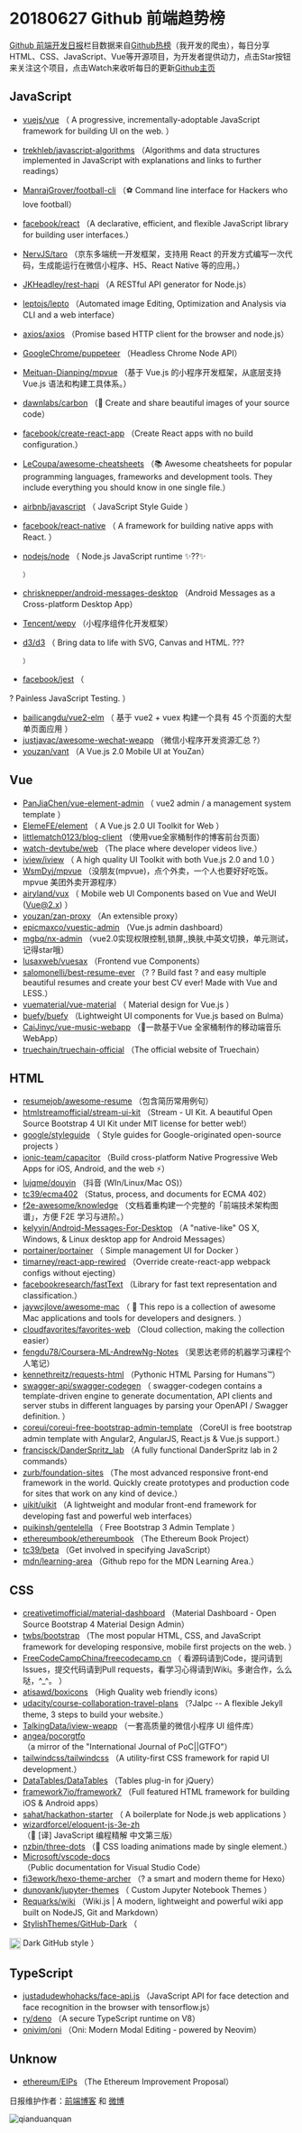 # 20180627 Github 前端趋势榜

[Github 前端开发日报](https://qdkfweb.cn/c/news)栏目数据来自[Github热榜](https://github.qdkfweb.cn/)（我开发的爬虫），每日分享HTML、CSS、JavaScript、Vue等开源项目，为开发者提供动力，点击Star按钮来关注这个项目，点击Watch来收听每日的更新[Github主页](https://github.com/kujian/githubTrending)
## JavaScript

* [vuejs/vue](https://github.com/vuejs/vue) （
        A progressive, incrementally-adoptable JavaScript framework for building UI on the web.
      ）
* [trekhleb/javascript-algorithms](https://github.com/trekhleb/javascript-algorithms) （Algorithms and data structures implemented in JavaScript with explanations and links to further readings）
* [ManrajGrover/football-cli](https://github.com/ManrajGrover/football-cli) （⚽ Command line interface for Hackers who love football）
* [facebook/react](https://github.com/facebook/react) （A declarative, efficient, and flexible JavaScript library for building user interfaces.）
* [NervJS/taro](https://github.com/NervJS/taro) （京东多端统一开发框架，支持用 React 的开发方式编写一次代码，生成能运行在微信小程序、H5、React Native 等的应用。）
* [JKHeadley/rest-hapi](https://github.com/JKHeadley/rest-hapi) （A RESTful API generator for Node.js）
* [leptojs/lepto](https://github.com/leptojs/lepto) （Automated image Editing, Optimization and Analysis via CLI and a web interface）
* [axios/axios](https://github.com/axios/axios) （Promise based HTTP client for the browser and node.js）
* [GoogleChrome/puppeteer](https://github.com/GoogleChrome/puppeteer) （Headless Chrome Node API）
* [Meituan-Dianping/mpvue](https://github.com/Meituan-Dianping/mpvue) （基于 Vue.js 的小程序开发框架，从底层支持 Vue.js 语法和构建工具体系。）
* [dawnlabs/carbon](https://github.com/dawnlabs/carbon) （🎨 Create and share beautiful images of your source code）
* [facebook/create-react-app](https://github.com/facebook/create-react-app) （Create React apps with no build configuration.）
* [LeCoupa/awesome-cheatsheets](https://github.com/LeCoupa/awesome-cheatsheets) （📚 Awesome cheatsheets for popular programming languages, frameworks and development tools. They include everything you should know in one single file.）
* [airbnb/javascript](https://github.com/airbnb/javascript) （
        JavaScript Style Guide
      ）
* [facebook/react-native](https://github.com/facebook/react) （
        A framework for building native apps with React.
      ）
* [nodejs/node](https://github.com/nodejs/node) （
        Node.js JavaScript runtime ✨??✨

      ）
* [chrisknepper/android-messages-desktop](https://github.com/chrisknepper/android-messages-desktop) （Android Messages as a Cross-platform Desktop App）
* [Tencent/wepy](https://github.com/Tencent/wepy) （小程序组件化开发框架）
* [d3/d3](https://github.com/d3/d3) （
        Bring data to life with SVG, Canvas and HTML. ???

      ）
* [facebook/jest](https://github.com/facebook/jest) （
        
? Painless JavaScript Testing.
      ）
* [bailicangdu/vue2-elm](https://github.com/bailicangdu/vue2-elm) （
        基于 vue2 + vuex 构建一个具有 45 个页面的大型单页面应用
      ）
* [justjavac/awesome-wechat-weapp](https://github.com/justjavac/awesome-wechat-weapp) （微信小程序开发资源汇总 ?）
* [youzan/vant](https://github.com/youzan/vant) （A Vue.js 2.0 Mobile UI at YouZan）

## Vue

* [PanJiaChen/vue-element-admin](https://github.com/PanJiaChen/vue-element-admin) （
        vue2 admin / a management system template
      ）
* [ElemeFE/element](https://github.com/ElemeFE/element) （
        A Vue.js 2.0 UI Toolkit for Web
      ）
* [littlematch0123/blog-client](https://github.com/littlematch0123/blog-client) （使用vue全家桶制作的博客前台页面）
* [watch-devtube/web](https://github.com/watch-devtube/web) （The place where developer videos live.）
* [iview/iview](https://github.com/iview/iview) （
        A high quality UI Toolkit with both Vue.js 2.0 and 1.0
      ）
* [WsmDyj/mpvue](https://github.com/WsmDyj/mpvue) （没朋友(mpvue)，点个外卖，一个人也要好好吃饭。 mpvue 美团外卖开源程序）
* [airyland/vux](https://github.com/airyland/vux) （
        Mobile web UI Components based on Vue and WeUI (Vue@2.x)
      ）
* [youzan/zan-proxy](https://github.com/youzan/zan-proxy) （An extensible proxy）
* [epicmaxco/vuestic-admin](https://github.com/epicmaxco/vuestic-admin) （Vue.js admin dashboard）
* [mgbq/nx-admin](https://github.com/mgbq/nx-admin) （vue2.0实现权限控制,锁屏,,换肤,中英文切换，单元测试，记得star哦）
* [lusaxweb/vuesax](https://github.com/lusaxweb/vuesax) （Frontend vue Components）
* [salomonelli/best-resume-ever](https://github.com/salomonelli/best-resume-ever) （? ? Build fast ? and easy multiple beautiful resumes and create your best CV ever! Made with Vue and LESS.）
* [vuematerial/vue-material](https://github.com/vuematerial/vue-material) （
        Material design for Vue.js
      ）
* [buefy/buefy](https://github.com/buefy/buefy) （Lightweight UI components for Vue.js based on Bulma）
* [CaiJinyc/vue-music-webapp](https://github.com/CaiJinyc/vue-music-webapp) （🌈一款基于Vue 全家桶制作的移动端音乐 WebApp）
* [truechain/truechain-official](https://github.com/truechain/truechain-official) （The official website of Truechain）

## HTML

* [resumejob/awesome-resume](https://github.com/resumejob/awesome-resume) （包含简历常用例句）
* [htmlstreamofficial/stream-ui-kit](https://github.com/htmlstreamofficial/stream-ui-kit) （Stream - UI Kit. A beautiful Open Source Bootstrap 4 UI Kit under MIT license for better web!）
* [google/styleguide](https://github.com/google/styleguide) （
        Style guides for Google-originated open-source projects
      ）
* [ionic-team/capacitor](https://github.com/ionic-team/capacitor) （Build cross-platform Native Progressive Web Apps for iOS, Android, and the web ⚡️）
* [lujqme/douyin](https://github.com/lujqme/douyin) （抖音 (WIn/Linux/Mac OS)）
* [tc39/ecma402](https://github.com/tc39/ecma402) （Status, process, and documents for ECMA 402）
* [f2e-awesome/knowledge](https://github.com/f2e-awesome/knowledge) （文档着重构建一个完整的「前端技术架构图谱」，方便 F2E 学习与进阶。）
* [kelyvin/Android-Messages-For-Desktop](https://github.com/kelyvin/Android-Messages-For-Desktop) （A "native-like" OS X, Windows, &amp; Linux desktop app for Android Messages）
* [portainer/portainer](https://github.com/portainer/portainer) （
        Simple management UI for Docker
      ）
* [timarney/react-app-rewired](https://github.com/timarney/react-app-rewired) （Override create-react-app webpack configs without ejecting）
* [facebookresearch/fastText](https://github.com/facebookresearch/fastText) （Library for fast text representation and classification.）
* [jaywcjlove/awesome-mac](https://github.com/jaywcjlove/awesome-mac) （
         This repo is a collection of awesome Mac applications and tools for developers and designers.
      ）
* [cloudfavorites/favorites-web](https://github.com/cloudfavorites/favorites-web) （Cloud collection, making the collection easier）
* [fengdu78/Coursera-ML-AndrewNg-Notes](https://github.com/fengdu78/Coursera-ML-AndrewNg-Notes) （吴恩达老师的机器学习课程个人笔记）
* [kennethreitz/requests-html](https://github.com/kennethreitz/requests-html) （Pythonic HTML Parsing for Humans™）
* [swagger-api/swagger-codegen](https://github.com/swagger-api/swagger-codegen) （
        swagger-codegen contains a template-driven engine to generate documentation, API clients and server stubs in different languages by parsing your OpenAPI / Swagger definition.
      ）
* [coreui/coreui-free-bootstrap-admin-template](https://github.com/coreui/coreui-free-bootstrap-admin-template) （CoreUI is free bootstrap admin template with Angular2, AngularJS, React.js &amp; Vue.js support.）
* [francisck/DanderSpritz_lab](https://github.com/francisck/DanderSpritz_lab) （A fully functional DanderSpritz lab in 2 commands）
* [zurb/foundation-sites](https://github.com/zurb/foundation-sites) （The most advanced responsive front-end framework in the world. Quickly create prototypes and production code for sites that work on any kind of device.）
* [uikit/uikit](https://github.com/uikit/uikit) （A lightweight and modular front-end framework for developing fast and powerful web interfaces）
* [puikinsh/gentelella](https://github.com/puikinsh/gentelella) （
        Free Bootstrap 3 Admin Template
      ）
* [ethereumbook/ethereumbook](https://github.com/ethereumbook/ethereumbook) （The Ethereum Book Project）
* [tc39/beta](https://github.com/tc39/beta) （Get involved in specifying JavaScript）
* [mdn/learning-area](https://github.com/mdn/learning-area) （Github repo for the MDN Learning Area.）

## CSS

* [creativetimofficial/material-dashboard](https://github.com/creativetimofficial/material-dashboard) （Material Dashboard - Open Source Bootstrap 4 Material Design Admin）
* [twbs/bootstrap](https://github.com/twbs/bootstrap) （The most popular HTML, CSS, and JavaScript framework for developing responsive, mobile first projects on the web.
      ）
* [FreeCodeCampChina/freecodecamp.cn](https://github.com/FreeCodeCampChina/freecodecamp.cn) （
        看源码请到Code，提问请到Issues，提交代码请到Pull requests，看学习心得请到Wiki。多谢合作，么么哒，^_^。
      ）
* [atisawd/boxicons](https://github.com/atisawd/boxicons) （High Quality web friendly icons）
* [udacity/course-collaboration-travel-plans](https://github.com/udacity/course-collaboration-travel-plans) （?Jalpc -- A flexible Jekyll theme, 3 steps to build your website.）
* [TalkingData/iview-weapp](https://github.com/TalkingData/iview-weapp) （一套高质量的微信小程序 UI 组件库）
* [angea/pocorgtfo](https://github.com/angea/pocorgtfo) （a mirror of the "International Journal of PoC||GTFO"）
* [tailwindcss/tailwindcss](https://github.com/tailwindcss/tailwindcss) （A utility-first CSS framework for rapid UI development.）
* [DataTables/DataTables](https://github.com/DataTables/DataTables) （Tables plug-in for jQuery）
* [framework7io/framework7](https://github.com/framework7io/framework7) （Full featured HTML framework for building iOS &amp; Android apps）
* [sahat/hackathon-starter](https://github.com/sahat/hackathon-starter) （
        A boilerplate for Node.js web applications
      ）
* [wizardforcel/eloquent-js-3e-zh](https://github.com/wizardforcel/eloquent-js-3e-zh) （📖 [译] JavaScript 编程精解 中文第三版）
* [nzbin/three-dots](https://github.com/nzbin/three-dots) （🔮 CSS loading animations made by single element.）
* [Microsoft/vscode-docs](https://github.com/Microsoft/vscode-docs) （Public documentation for Visual Studio Code）
* [fi3ework/hexo-theme-archer](https://github.com/fi3ework/hexo-theme-archer) （? a smart and modern theme for Hexo）
* [dunovank/jupyter-themes](https://github.com/dunovank/jupyter-themes) （
        Custom Jupyter Notebook Themes
      ）
* [Requarks/wiki](https://github.com/Requarks/wiki) （Wiki.js | A modern, lightweight and powerful wiki app built on NodeJS, Git and Markdown）
* [StylishThemes/GitHub-Dark](https://github.com/StylishThemes/GitHub-Dark) （
        
<img class="emoji" title=":octocat:" alt=":octocat:" src="https://assets-cdn.github.com/images/icons/emoji/octocat.png" height="20" width="20" align="absmiddle"> Dark GitHub style
      ）

## TypeScript

* [justadudewhohacks/face-api.js](https://github.com/justadudewhohacks/face-api.js) （JavaScript API for face detection and face recognition in the browser with tensorflow.js）
* [ry/deno](https://github.com/ry/deno) （A secure TypeScript runtime on V8）
* [onivim/oni](https://github.com/onivim/oni) （Oni: Modern Modal Editing - powered by Neovim）

## Unknow

* [ethereum/EIPs](https://github.com/ethereum/EIPs) （The Ethereum Improvement Proposal）


日报维护作者：[前端博客](https://qdkfweb.cn/) 和 [微博](https://qdkfweb.cn/go/weibo)

![qianduanquan](https://user-images.githubusercontent.com/3055447/38468989-651132ac-3b80-11e8-8e6b-15122322a9d7.png)